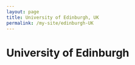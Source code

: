 ```yaml
---
layout: page
title: University of Edinburgh, UK
permalink: /my-site/edinburgh-UK
---
```

# University of Edinburgh

